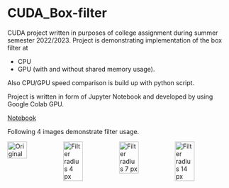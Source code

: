 # CUDA_Box-filter
CUDA project written in purposes of college assignment during summer semester 2022/2023. Project is demonstrating implementation of the box filter at
- CPU
- GPU (with and without shared memory usage).

Also CPU/GPU speed comparison is build up with python script.

Project is written in form of Jupyter Notebook and developed by using Google Colab GPU.

[Notebook](./CUDA_Project_2023.ipynb)

Following 4 images demonstrate filter usage.

<div style="display:flex">
  <img title="Original" width="35%" src="https://github.com/Netz00/CUDA_Box-filter/assets/49691921/0d94ba7d-da33-4acd-889b-f3969c43486e" />
  <img title="Filter radius 4 px" width="35%" src="https://github.com/Netz00/CUDA_Box-filter/assets/49691921/95fe3969-9158-4910-9006-09f0fd6116f7" />
  <img title="Filter radius 7 px" width="35%" src="https://github.com/Netz00/CUDA_Box-filter/assets/49691921/8393b434-3225-4d63-b38c-6e3f8cd7bf10" />
  <img title="Filter radius 14 px" width="35%" src="https://github.com/Netz00/CUDA_Box-filter/assets/49691921/71e42243-668e-4e1f-8c6c-2db6b15a78ca" />
</div>
